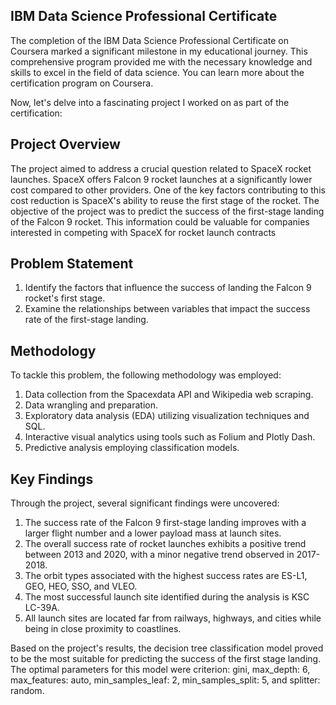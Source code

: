 ## IBM Data Science Professional Certificate
The completion of the IBM Data Science Professional Certificate on Coursera marked a significant milestone in my educational journey. This comprehensive program provided me with the necessary knowledge and skills to excel in the field of data science. You can learn more about the certification program on Coursera.

Now, let's delve into a fascinating project I worked on as part of the certification:
## Project Overview
The project aimed to address a crucial question related to SpaceX rocket launches. SpaceX offers Falcon 9 rocket launches at a significantly lower cost compared to other providers. One of the key factors contributing to this cost reduction is SpaceX's ability to reuse the first stage of the rocket. The objective of the project was to predict the success of the first-stage landing of the Falcon 9 rocket. This information could be valuable for companies interested in competing with SpaceX for rocket launch contracts
## Problem Statement
1. Identify the factors that influence the success of landing the Falcon 9 rocket's first stage.
2. Examine the relationships between variables that impact the success rate of the first-stage landing.
## Methodology
To tackle this problem, the following methodology was employed:

1. Data collection from the Spacexdata API and Wikipedia web scraping.
2. Data wrangling and preparation.
3. Exploratory data analysis (EDA) utilizing visualization techniques and SQL.
4. Interactive visual analytics using tools such as Folium and Plotly Dash.
5. Predictive analysis employing classification models.
## Key Findings
Through the project, several significant findings were uncovered:

1. The success rate of the Falcon 9 first-stage landing improves with a larger flight number and a lower payload mass at launch sites.
2. The overall success rate of rocket launches exhibits a positive trend between 2013 and 2020, with a minor negative trend observed in 2017-2018.
3. The orbit types associated with the highest success rates are ES-L1, GEO, HEO, SSO, and VLEO.
4. The most successful launch site identified during the analysis is KSC LC-39A.
5. All launch sites are located far from railways, highways, and cities while being in close proximity to coastlines.
   
Based on the project's results, the decision tree classification model proved to be the most suitable for predicting the success of the first stage landing. The optimal parameters for this model were criterion: gini, max_depth: 6, max_features: auto, min_samples_leaf: 2, min_samples_split: 5, and splitter: random.
